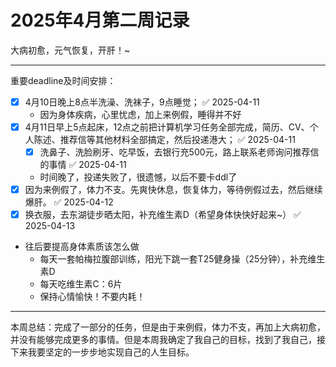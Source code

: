 # 2025年4月第二周记录


<!--more-->

大病初愈，元气恢复，开肝！~

---

重要deadline及时间安排：

- [x] 4月10日晚上8点半洗澡、洗袜子，9点睡觉； ✅ 2025-04-11
	- 因为身体疾病，心里忧虑，加上来例假，睡得并不好
- [x] 4月11日早上5点起床，12点之前把计算机学习任务全部完成，简历、CV、个人陈述、推荐信等其他材料全部搞定，然后投递港大； ✅ 2025-04-11
	- [x] 洗鼻子、洗脸刷牙、吃早饭，去银行充500元，路上联系老师询问推荐信的事情 ✅ 2025-04-11
	- 时间晚了，投递失败了，很遗憾，以后不要卡ddl了
- [x] 因为来例假了，体力不支。先爽快休息，恢复体力，等待例假过去，然后继续爆肝。 ✅ 2025-04-12
- [x] 换衣服，去东湖徒步晒太阳，补充维生素D（希望身体快快好起来~） ✅ 2025-04-13
- 往后要提高身体素质该怎么做
	- 每天一套帕梅拉腹部训练，阳光下跳一套T25健身操（25分钟），补充维生素D
	- 每天吃维生素C：6片
	- 保持心情愉快！不要内耗！

---

本周总结：完成了一部分的任务，但是由于来例假，体力不支，再加上大病初愈，并没有能够完成更多的事情。但是本周我确定了我自己的目标，找到了我自己，接下来我要坚定的一步步地实现自己的人生目标。

